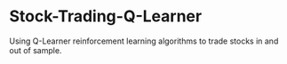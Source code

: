 # Stock-Trading-Q-Learner
Using  Q-Learner reinforcement learning algorithms to trade stocks in and out of sample.
